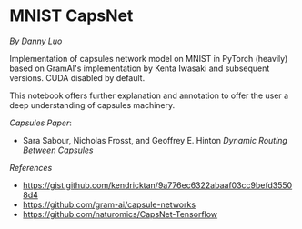 # MNIST CapsNet 
*By Danny Luo*

Implementation of capsules network model on MNIST in PyTorch (heavily) based on GramAI's implementation by Kenta Iwasaki and subsequent versions. CUDA disabled by default.

This notebook offers further explanation and annotation to offer the user a deep understanding of capsules machinery.

*Capsules Paper*:
* Sara Sabour, Nicholas Frosst, and Geoffrey E. Hinton *Dynamic Routing Between Capsules*

*References*
* https://gist.github.com/kendricktan/9a776ec6322abaaf03cc9befd35508d4 
* https://github.com/gram-ai/capsule-networks
* https://github.com/naturomics/CapsNet-Tensorflow
